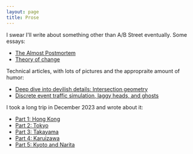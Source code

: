 ```yaml
---
layout: page
title: Prose
---
```


I swear I'll write about something other than A/B Street eventually. Some essays:

- [The Almost Postmortem](https://a-b-street.github.io/docs/project/history/retrospective/index.html)
- [Theory of change](https://a-b-street.github.io/docs/software/ungap_the_map/motivation.html)

Technical articles, with lots of pictures and the appropraite amount of humor:

- [Deep dive into devilish details: Intersection geometry](https://a-b-street.github.io/docs/tech/map/geometry/index.html)
- [Discrete event traffic simulation, laggy heads, and ghosts](https://a-b-street.github.io/docs/tech/trafficsim/discrete_event/index.html)

I took a long trip in December 2023 and wrote about it:

- [Part 1: Hong Kong](dec2023/pt1_hk.md)
- [Part 2: Tokyo](dec2023/pt2_tokyo.md)
- [Part 3: Takayama](dec2023/pt3_takayama.md)
- [Part 4: Karuizawa](dec2023/pt4_karuizawa.md)
- [Part 5: Kyoto and Narita](dec2023/pt5_kyoto.md)
